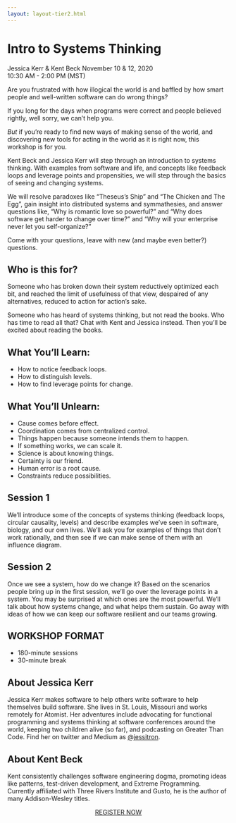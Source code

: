 ```yaml
---
layout: layout-tier2.html
---
```

<div class="container section workshop-single-page">
    <div class="row">
      <div class="col-xs-12 col-sm-2">
            <div class="speaker-container">
                <div class="co-workshop-img jessica-and-kent keep-color"></div>
                </div>
            </div>
            <div class="col-xs-12 col-sm-8 content">
                <h1>Intro to Systems Thinking</h1>
                <p><span class="speaker-name">Jessica Kerr &amp; Kent Beck</span>
                <span class="duration">November 10 &amp; 12, 2020<br>10:30 AM - 2:00 PM (MST)</span></p>
                <p>Are you frustrated with how illogical the world is and baffled by how smart people and well-written software can do wrong things?<p>
                <p>If you long for the days when programs were correct and people believed rightly, well sorry, we can’t help you.</p>
                <p><em>But</em> if you’re ready to find new ways of making sense of the world, and discovering new tools for acting in the world as it is right now, this workshop is for you.</p>
                <p>Kent Beck and Jessica Kerr will step through an introduction to systems thinking. With examples from software and life, and concepts like feedback loops and leverage points and propensities, we will step through the basics of seeing and changing systems.</p>
                <p>We will resolve paradoxes like “Theseus’s Ship” and “The Chicken and The Egg”, gain insight into distributed systems and symmathesies, and answer questions like, “Why is romantic love so powerful?” and “Why does software get harder to change over time?” and “Why will your enterprise never let you self-organize?”</p>
                <p>Come with your questions, leave with new (and maybe even better?) questions.</p>
                <h2>Who is this for?</h2>
                <p>Someone who has broken down their system reductively optimized each bit, and reached the limit of usefulness of that view, despaired of any alternatives, reduced to action for action’s sake.</p>
                <p>Someone who has heard of systems thinking, but not read the books. Who has time to read all that? Chat with Kent and Jessica instead. Then you’ll be excited about reading the books.</p>
                <h2>What You’ll Learn:</h2>
                <ul>
                    <li>How to notice feedback loops.</li>
                    <li>How to distinguish levels.</li>
                    <li>How to find leverage points for change.</li>
                </ul>
                <h2>What You’ll Unlearn:</h2>
                <ul>
                    <li>Cause comes before effect.</li>
                    <li>Coordination comes from centralized control.</li>
                    <li>Things happen because someone intends them to happen.</li>
                    <li>If something works, we can scale it.</li>
                    <li>Science is about knowing things.</li>
                    <li>Certainty is our friend.</li>
                    <li>Human error is a root cause.</li>
                    <li>Constraints reduce possibilities.</li>
                </ul>
                <h2>Session 1</h2>
                <p>We’ll introduce some of the concepts of systems thinking (feedback loops, circular causality,  levels) and describe examples we’ve seen in software, biology, and our own lives. We’ll ask you for examples of things that don’t work rationally, and then see if we can make sense of them with an influence diagram.</p>
                <h2>Session 2</h2>
                <p>Once we see a system, how do we change it? Based on the scenarios people bring up in the first session, we’ll go over the leverage points in a system. You may be surprised at which ones are the most powerful. We’ll talk about how systems change, and what helps them sustain. Go
                away with ideas of how we can keep our software resilient and our teams growing.</p>
                <h2>WORKSHOP FORMAT</h2>
                <ul>
                    <li>180-minute sessions</li>
                    <li>30-minute break</li>
                </ul>
                <h2>About Jessica Kerr</h2>
                <div class="speaker-img-in-content jessica-kerr keep-color"></div>
                <p>Jessica Kerr makes software to help others write software to help themselves build software. She lives in St. Louis, Missouri and works remotely for Atomist. Her adventures include advocating for functional programming and systems thinking at software conferences around the world, keeping two children alive (so far), and podcasting on Greater Than Code. Find her on twitter and Medium as <a href="https://twitter.com/jessitron">@jessitron</a>.</p>
                <h2>About Kent Beck</h2>
                <div class="speaker-img-in-content kent-beck keep-color"></div>
                <p>Kent consistently challenges software engineering dogma, promoting ideas like patterns, test-driven development, and Extreme Programming. Currently affiliated with Three Rivers Institute and Gusto, he is the author of many Addison-Wesley titles.</p>
                <div class="col-xs-12" align="center">
                    <a class="btn" href="https://ti.to/EDDD/explore-ddd-2020-virtual-workshops">REGISTER NOW</a>
                </div>
            </div>
        </div>
    </div>
</div>